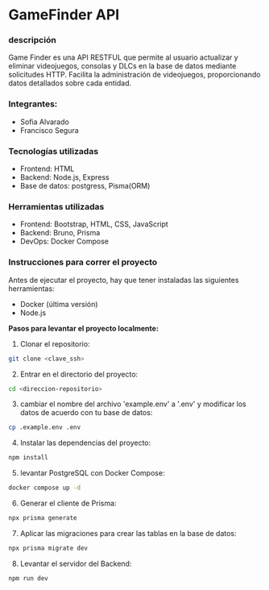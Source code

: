 # GameFinder API
### descripción

Game Finder es una API RESTFUL que permite al usuario actualizar y eliminar videojuegos, consolas y DLCs en la base de datos mediante solicitudes HTTP. Facilita la administración de videojuegos, proporcionando datos detallados sobre cada entidad.
 
### Integrantes:
 
 - Sofia Alvarado
 - Francisco Segura

### Tecnologías utilizadas

- Frontend: HTML
- Backend: Node.js, Express
- Base de datos: postgress, Pisma(ORM)

### Herramientas utilizadas

- Frontend: Bootstrap, HTML, CSS, JavaScript
- Backend: Bruno, Prisma
- DevOps: Docker Compose

### Instrucciones para correr el proyecto

Antes de ejecutar el proyecto, hay que tener instaladas las siguientes herramientas:

- Docker (última versión)
- Node.js

**Pasos para levantar el proyecto localmente:**

1. Clonar el repositorio:

```bash
git clone <clave_ssh>
```


2. Entrar en el directorio del proyecto:

```bash
cd <direccion-repositorio>
```

3. cambiar el nombre del archivo 'example.env' a '.env' y modificar los datos de acuerdo con tu base de datos:

```bash
cp .example.env .env
```

4. Instalar las dependencias del proyecto:

```bash
npm install
```
5. levantar PostgreSQL con Docker Compose:
   
```bash
docker compose up -d
```
6. Generar el cliente de Prisma:

```bash
npx prisma generate
```

7. Aplicar las migraciones para crear las tablas en la base de datos:

```bash
npx prisma migrate dev
```

8. Levantar el servidor del Backend:

```bash
npm run dev
```

